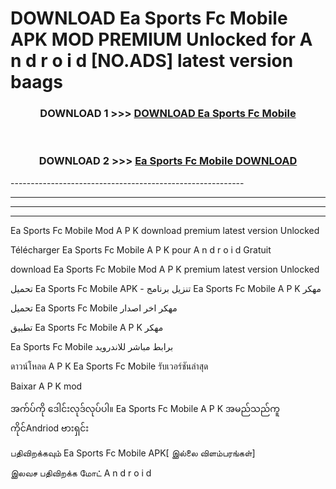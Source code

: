 # DOWNLOAD Ea Sports Fc Mobile  APK MOD PREMIUM Unlocked for A n d r o i d [NO.ADS] latest version baags 



<div align="center">

<h3>DOWNLOAD 1 >>> <a href="https://getmod2.web.app/?judul=Ea Sports Fc Mobile ">DOWNLOAD Ea Sports Fc Mobile </a></h3><br>

<h3>DOWNLOAD 2 >>> <a href="https://getmod2.web.app/?judul=Ea Sports Fc Mobile ">Ea Sports Fc Mobile  DOWNLOAD </a></h3>

</div>
----------------------------------------------------------

----------------------------------------------------------

----------------------------------------------------------

----------------------------------------------------------

Ea Sports Fc Mobile  Mod A P K download premium latest version Unlocked

Télécharger Ea Sports Fc Mobile  A P K pour A n d r o i d Gratuit

download Ea Sports Fc Mobile  Mod A P K premium latest version Unlocked

تحميل Ea Sports Fc Mobile  APK - تنزيل برنامج Ea Sports Fc Mobile  A P K مهكر

تحميل Ea Sports Fc Mobile  مهكر اخر اصدار

تطبيق Ea Sports Fc Mobile  A P K مهكر

Ea Sports Fc Mobile  برابط مباشر للاندرويد

ดาวน์โหลด A P K Ea Sports Fc Mobile  รับเวอร์ชันล่าสุด

Baixar A P K mod

အက်ပ်ကို ဒေါင်းလုဒ်လုပ်ပါ။ Ea Sports Fc Mobile  A P K အမည်သည်ကူကိုင်Andriod ဗားရှင်း

பதிவிறக்கவும் Ea Sports Fc Mobile  APK[ இல்லை விளம்பரங்கள்] 
 
இலவச பதிவிறக்க மோட் A n d r o i d



